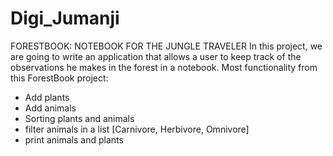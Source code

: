# Digi_Jumanji
FORESTBOOK: NOTEBOOK FOR THE JUNGLE TRAVELER
In this project, we are going to write an application that allows a user to keep track of the observations he makes in the forest in a notebook.
Most functionality from this ForestBook project:
- Add plants
- Add animals
- Sorting plants and animals
- filter animals in a list [Carnivore, Herbivore, Omnivore]
- print animals and plants
